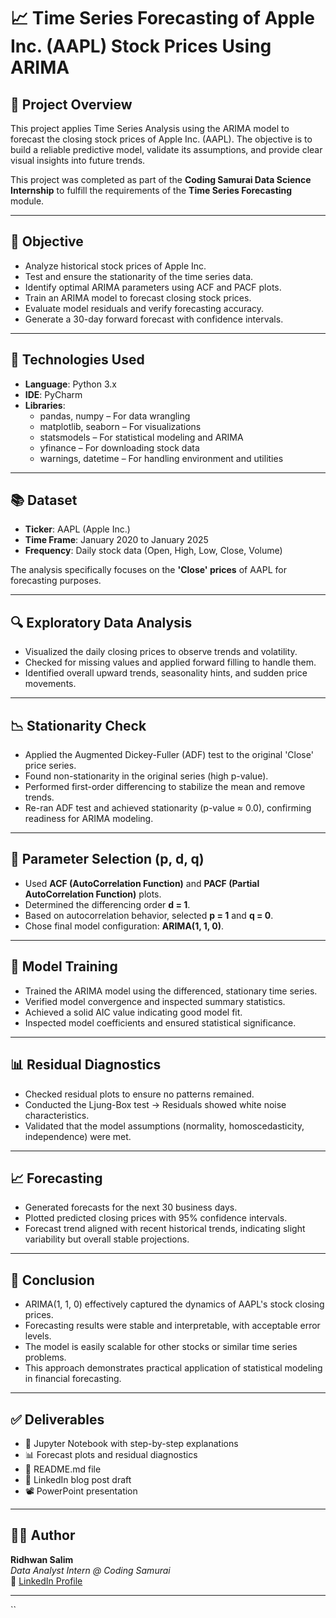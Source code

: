 # 📈 Time Series Forecasting of Apple Inc. (AAPL) Stock Prices Using ARIMA

## 🧠 Project Overview

This project applies Time Series Analysis using the ARIMA model to forecast the closing stock prices of Apple Inc. (AAPL). The objective is to build a reliable predictive model, validate its assumptions, and provide clear visual insights into future trends. 

This project was completed as part of the **Coding Samurai Data Science Internship** to fulfill the requirements of the **Time Series Forecasting** module.

---

## 🚀 Objective

- Analyze historical stock prices of Apple Inc.
- Test and ensure the stationarity of the time series data.
- Identify optimal ARIMA parameters using ACF and PACF plots.
- Train an ARIMA model to forecast closing stock prices.
- Evaluate model residuals and verify forecasting accuracy.
- Generate a 30-day forward forecast with confidence intervals.

---

## 🧰 Technologies Used

- **Language**: Python 3.x  
- **IDE**: PyCharm  
- **Libraries**: 
  - pandas, numpy – For data wrangling
  - matplotlib, seaborn – For visualizations
  - statsmodels – For statistical modeling and ARIMA
  - yfinance – For downloading stock data
  - warnings, datetime – For handling environment and utilities

---

## 📚 Dataset

- **Ticker**: AAPL (Apple Inc.)
- **Time Frame**: January 2020 to January 2025
- **Frequency**: Daily stock data (Open, High, Low, Close, Volume)

The analysis specifically focuses on the **'Close' prices** of AAPL for forecasting purposes.

---

## 🔍 Exploratory Data Analysis

- Visualized the daily closing prices to observe trends and volatility.
- Checked for missing values and applied forward filling to handle them.
- Identified overall upward trends, seasonality hints, and sudden price movements.

---

## 📉 Stationarity Check

- Applied the Augmented Dickey-Fuller (ADF) test to the original 'Close' price series.
- Found non-stationarity in the original series (high p-value).
- Performed first-order differencing to stabilize the mean and remove trends.
- Re-ran ADF test and achieved stationarity (p-value ≈ 0.0), confirming readiness for ARIMA modeling.

---

## 🔢 Parameter Selection (p, d, q)

- Used **ACF (AutoCorrelation Function)** and **PACF (Partial AutoCorrelation Function)** plots.
- Determined the differencing order **d = 1**.
- Based on autocorrelation behavior, selected **p = 1** and **q = 0**.
- Chose final model configuration: **ARIMA(1, 1, 0)**.

---

## 🧠 Model Training

- Trained the ARIMA model using the differenced, stationary time series.
- Verified model convergence and inspected summary statistics.
- Achieved a solid AIC value indicating good model fit.
- Inspected model coefficients and ensured statistical significance.

---

## 📊 Residual Diagnostics

- Checked residual plots to ensure no patterns remained.
- Conducted the Ljung-Box test → Residuals showed white noise characteristics.
- Validated that the model assumptions (normality, homoscedasticity, independence) were met.

---

## 📈 Forecasting

- Generated forecasts for the next 30 business days.
- Plotted predicted closing prices with 95% confidence intervals.
- Forecast trend aligned with recent historical trends, indicating slight variability but overall stable projections.

---

## 📝 Conclusion

- ARIMA(1, 1, 0) effectively captured the dynamics of AAPL's stock closing prices.
- Forecasting results were stable and interpretable, with acceptable error levels.
- The model is easily scalable for other stocks or similar time series problems.
- This approach demonstrates practical application of statistical modeling in financial forecasting.

---

## ✅ Deliverables

- 📓 Jupyter Notebook with step-by-step explanations
- 📊 Forecast plots and residual diagnostics
- 🧾 README.md file
- 📝 LinkedIn blog post draft
- 📽️ PowerPoint presentation

---

## 🧑‍💻 Author

**Ridhwan Salim**  
*Data Analyst Intern @ Coding Samurai*  
🔗 [LinkedIn Profile](https://linkedin.com/in/ridhwan-s)

---
``
